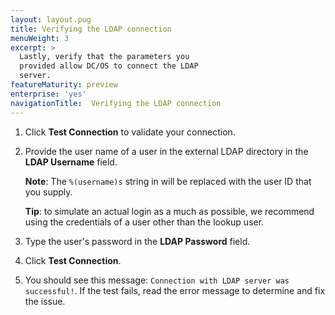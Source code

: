 ```yaml
---
layout: layout.pug
title: Verifying the LDAP connection
menuWeight: 3
excerpt: >
  Lastly, verify that the parameters you
  provided allow DC/OS to connect the LDAP
  server.
featureMaturity: preview
enterprise: 'yes'
navigationTitle:  Verifying the LDAP connection
---
```




1. Click **Test Connection** to validate your connection. 

1. Provide the user name of a user in the external LDAP directory in the **LDAP Username** field.  

    **Note**: The `%(username)s` string in will be replaced with the user ID that you supply.

    **Tip**: to simulate an actual login as a much as possible, we recommend using the credentials of a user other than the lookup user.

1. Type the user's password in the **LDAP Password** field.

1. Click **Test Connection**.

1. You should see this message: `Connection with LDAP server was successful!`. If the test fails, read the error message to determine and fix the issue.


